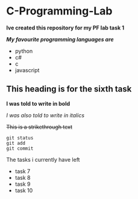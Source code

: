 # C-Programming-Lab

**Ive created this repository for my PF lab task 1**

***My favourite programming languages are*** 
- python
- c#
- c
- javascript


## This heading is for the sixth task ##

**I was told to write in bold**

*I was also told to write in italics*

~~This is a strikethrough text~~

```
git status
git add
git commit
```

The tasks i currently have left
- task 7
- task 8
- task 9
- task 10
